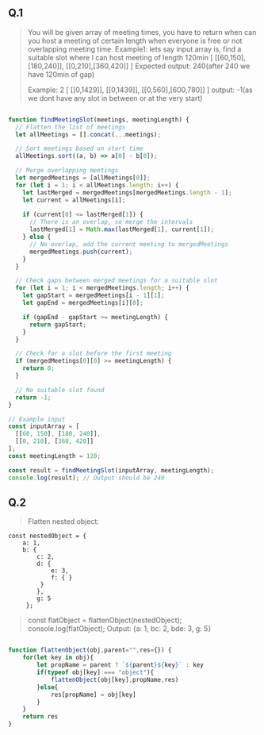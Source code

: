 ## Q.1

> You will be given array of meeting times, you have to return when can you host a meeting of certain length when everyone is free or not overlapping meeting time.
>Example1:
> lets say input array is, find a suitable slot where I can host meeting of length 120min
> [
> [[60,150],[180,240]],
> [[0,210],[360,420]]
> ]
> Expected output: 240(after 240 we have 120min of gap)
> 
> Example: 2
> [
> [[0,1429]],
> [[0,1439]],
> [[0,560],[600,780]]
> ]
> output: -1(as we dont have any slot in between or at the very start)

```javascript

function findMeetingSlot(meetings, meetingLength) {
  // Flatten the list of meetings
  let allMeetings = [].concat(...meetings);

  // Sort meetings based on start time
  allMeetings.sort((a, b) => a[0] - b[0]);

  // Merge overlapping meetings
  let mergedMeetings = [allMeetings[0]];
  for (let i = 1; i < allMeetings.length; i++) {
    let lastMerged = mergedMeetings[mergedMeetings.length - 1];
    let current = allMeetings[i];
    
    if (current[0] <= lastMerged[1]) {
      // There is an overlap, so merge the intervals
      lastMerged[1] = Math.max(lastMerged[1], current[1]);
    } else {
      // No overlap, add the current meeting to mergedMeetings
      mergedMeetings.push(current);
    }
  }

  // Check gaps between merged meetings for a suitable slot
  for (let i = 1; i < mergedMeetings.length; i++) {
    let gapStart = mergedMeetings[i - 1][1];
    let gapEnd = mergedMeetings[i][0];

    if (gapEnd - gapStart >= meetingLength) {
      return gapStart;
    }
  }

  // Check for a slot before the first meeting
  if (mergedMeetings[0][0] >= meetingLength) {
    return 0;
  }

  // No suitable slot found
  return -1;
}

// Example input
const inputArray = [
  [[60, 150], [180, 240]],
  [[0, 210], [360, 420]]
];
const meetingLength = 120;

const result = findMeetingSlot(inputArray, meetingLength);
console.log(result); // Output should be 240

```
## Q.2

> Flatten nested object: 

    const nestedObject = {   
	    a: 1,   
	    b: {
		    c: 2,
		    d: {
			    e: 3,
			    f: { }
			 }   
		    },   
		    g: 5 
		 };

> const flatObject = flattenObject(nestedObject);
> console.log(flatObject); 
> Output: {a: 1, bc: 2, bde: 3, g: 5}

```javascript

function flattenObject(obj,parent="",res={}) {
    for(let key in obj){
        let propName = parent ? `${parent}${key}` : key
        if(typeof obj[key] === "object"){
            flattenObject(obj[key],propName,res)
        }else{
            res[propName] = obj[key]
        }
    }
    return res
}

```
